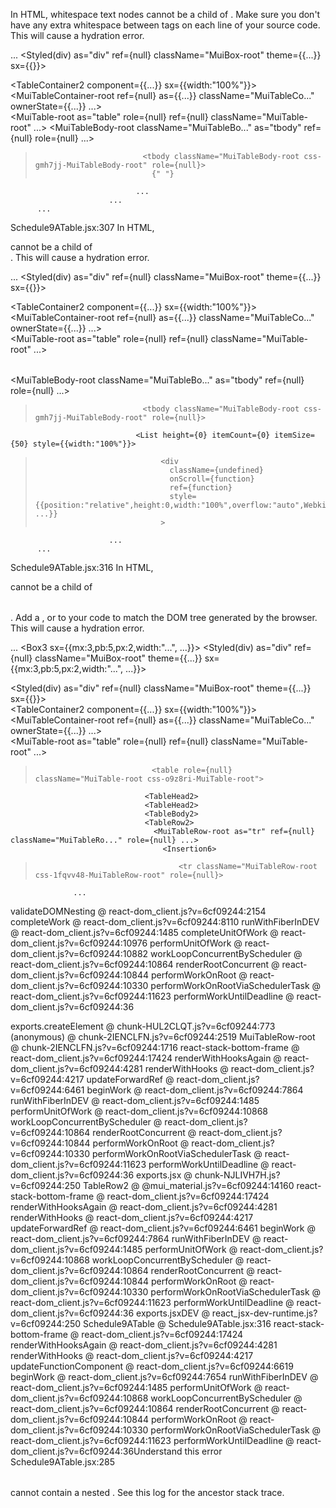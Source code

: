 In HTML, whitespace text nodes cannot be a child of <tbody>. Make sure you don't have any extra whitespace between tags on each line of your source code.
This will cause a hydration error.

  ...
    <Box3>
      <Styled(div) as="div" ref={null} className="MuiBox-root" theme={{...}} sx={{}}>
        <Insertion6>
        <div className="MuiBox-roo...">
          <TableContainer2 component={{...}} sx={{width:"100%"}}>
            <MuiTableContainer-root ref={null} as={{...}} className="MuiTableCo..." ownerState={{...}} ...>
              <Insertion6>
              <Paper2 className="MuiTableCo...">
                <MuiPaper-root as="div" ownerState={{...}} className="MuiPaper-r..." ref={null} style={{...}}>
                  <Insertion6>
                  <div className="MuiPaper-r..." style={{...}}>
                    <Table2>
                      <MuiTable-root as="table" role={null} ref={null} className="MuiTable-root" ...>
                        <Insertion6>
                        <table role={null} className="MuiTable-r...">
                          <TableHead2>
                          <TableHead2>
                          <TableBody2>
                            <MuiTableBody-root className="MuiTableBo..." as="tbody" ref={null} role={null} ...>
                              <Insertion6>
>                             <tbody className="MuiTableBody-root css-gmh7jj-MuiTableBody-root" role={null}>
>                               {" "}
                                ...
                          ...
          ...


Schedule9ATable.jsx:307 In HTML, <div> cannot be a child of <tbody>.
This will cause a hydration error.

  ...
    <Box3>
      <Styled(div) as="div" ref={null} className="MuiBox-root" theme={{...}} sx={{}}>
        <Insertion6>
        <div className="MuiBox-roo...">
          <TableContainer2 component={{...}} sx={{width:"100%"}}>
            <MuiTableContainer-root ref={null} as={{...}} className="MuiTableCo..." ownerState={{...}} ...>
              <Insertion6>
              <Paper2 className="MuiTableCo...">
                <MuiPaper-root as="div" ownerState={{...}} className="MuiPaper-r..." ref={null} style={{...}}>
                  <Insertion6>
                  <div className="MuiPaper-r..." style={{...}}>
                    <Table2>
                      <MuiTable-root as="table" role={null} ref={null} className="MuiTable-root" ...>
                        <Insertion6>
                        <table role={null} className="MuiTable-r...">
                          <TableHead2>
                          <TableHead2>
                          <TableBody2>
                            <MuiTableBody-root className="MuiTableBo..." as="tbody" ref={null} role={null} ...>
                              <Insertion6>
>                             <tbody className="MuiTableBody-root css-gmh7jj-MuiTableBody-root" role={null}>
                                <List height={0} itemCount={0} itemSize={50} style={{width:"100%"}}>
>                                 <div
>                                   className={undefined}
>                                   onScroll={function}
>                                   ref={function}
>                                   style={{position:"relative",height:0,width:"100%",overflow:"auto",WebkitOverflowScrolling:"touch", ...}}
>                                 >
                          ...
          ...


Schedule9ATable.jsx:316 In HTML, <tr> cannot be a child of <table>. Add a <tbody>, <thead> or <tfoot> to your code to match the DOM tree generated by the browser.
This will cause a hydration error.

  ...
    <Box3 sx={{mx:3,pb:5,px:2,width:"...", ...}}>
      <Styled(div) as="div" ref={null} className="MuiBox-root" theme={{...}} sx={{mx:3,pb:5,px:2,width:"...", ...}}>
        <Insertion6>
        <div className="MuiBox-roo...">
          <Typography2>
          <Schedule9ATable>
            <Box3>
              <Styled(div) as="div" ref={null} className="MuiBox-root" theme={{...}} sx={{}}>
                <Insertion6>
                <div className="MuiBox-roo...">
                  <TableContainer2 component={{...}} sx={{width:"100%"}}>
                    <MuiTableContainer-root ref={null} as={{...}} className="MuiTableCo..." ownerState={{...}} ...>
                      <Insertion6>
                      <Paper2 className="MuiTableCo...">
                        <MuiPaper-root as="div" ownerState={{...}} className="MuiPaper-r..." ref={null} style={{...}}>
                          <Insertion6>
                          <div className="MuiPaper-r..." style={{...}}>
                            <Table2>
                              <MuiTable-root as="table" role={null} ref={null} className="MuiTable-root" ...>
                                <Insertion6>
>                               <table role={null} className="MuiTable-root css-o9z8ri-MuiTable-root">
                                  <TableHead2>
                                  <TableHead2>
                                  <TableBody2>
                                  <TableRow2>
                                    <MuiTableRow-root as="tr" ref={null} className="MuiTableRo..." role={null} ...>
                                      <Insertion6>
>                                     <tr className="MuiTableRow-root css-1fqvv48-MuiTableRow-root" role={null}>
                  ...

validateDOMNesting @ react-dom_client.js?v=6cf09244:2154
completeWork @ react-dom_client.js?v=6cf09244:8110
runWithFiberInDEV @ react-dom_client.js?v=6cf09244:1485
completeUnitOfWork @ react-dom_client.js?v=6cf09244:10976
performUnitOfWork @ react-dom_client.js?v=6cf09244:10882
workLoopConcurrentByScheduler @ react-dom_client.js?v=6cf09244:10864
renderRootConcurrent @ react-dom_client.js?v=6cf09244:10844
performWorkOnRoot @ react-dom_client.js?v=6cf09244:10330
performWorkOnRootViaSchedulerTask @ react-dom_client.js?v=6cf09244:11623
performWorkUntilDeadline @ react-dom_client.js?v=6cf09244:36
<tr>
exports.createElement @ chunk-HUL2CLQT.js?v=6cf09244:773
(anonymous) @ chunk-2IENCLFN.js?v=6cf09244:2519
MuiTableRow-root @ chunk-2IENCLFN.js?v=6cf09244:1716
react-stack-bottom-frame @ react-dom_client.js?v=6cf09244:17424
renderWithHooksAgain @ react-dom_client.js?v=6cf09244:4281
renderWithHooks @ react-dom_client.js?v=6cf09244:4217
updateForwardRef @ react-dom_client.js?v=6cf09244:6461
beginWork @ react-dom_client.js?v=6cf09244:7864
runWithFiberInDEV @ react-dom_client.js?v=6cf09244:1485
performUnitOfWork @ react-dom_client.js?v=6cf09244:10868
workLoopConcurrentByScheduler @ react-dom_client.js?v=6cf09244:10864
renderRootConcurrent @ react-dom_client.js?v=6cf09244:10844
performWorkOnRoot @ react-dom_client.js?v=6cf09244:10330
performWorkOnRootViaSchedulerTask @ react-dom_client.js?v=6cf09244:11623
performWorkUntilDeadline @ react-dom_client.js?v=6cf09244:36
<MuiTableRowRoot>
exports.jsx @ chunk-NJLIVH7H.js?v=6cf09244:250
TableRow2 @ @mui_material.js?v=6cf09244:14160
react-stack-bottom-frame @ react-dom_client.js?v=6cf09244:17424
renderWithHooksAgain @ react-dom_client.js?v=6cf09244:4281
renderWithHooks @ react-dom_client.js?v=6cf09244:4217
updateForwardRef @ react-dom_client.js?v=6cf09244:6461
beginWork @ react-dom_client.js?v=6cf09244:7864
runWithFiberInDEV @ react-dom_client.js?v=6cf09244:1485
performUnitOfWork @ react-dom_client.js?v=6cf09244:10868
workLoopConcurrentByScheduler @ react-dom_client.js?v=6cf09244:10864
renderRootConcurrent @ react-dom_client.js?v=6cf09244:10844
performWorkOnRoot @ react-dom_client.js?v=6cf09244:10330
performWorkOnRootViaSchedulerTask @ react-dom_client.js?v=6cf09244:11623
performWorkUntilDeadline @ react-dom_client.js?v=6cf09244:36
<ForwardRef(TableRow2)>
exports.jsxDEV @ react_jsx-dev-runtime.js?v=6cf09244:250
Schedule9ATable @ Schedule9ATable.jsx:316
react-stack-bottom-frame @ react-dom_client.js?v=6cf09244:17424
renderWithHooksAgain @ react-dom_client.js?v=6cf09244:4281
renderWithHooks @ react-dom_client.js?v=6cf09244:4217
updateFunctionComponent @ react-dom_client.js?v=6cf09244:6619
beginWork @ react-dom_client.js?v=6cf09244:7654
runWithFiberInDEV @ react-dom_client.js?v=6cf09244:1485
performUnitOfWork @ react-dom_client.js?v=6cf09244:10868
workLoopConcurrentByScheduler @ react-dom_client.js?v=6cf09244:10864
renderRootConcurrent @ react-dom_client.js?v=6cf09244:10844
performWorkOnRoot @ react-dom_client.js?v=6cf09244:10330
performWorkOnRootViaSchedulerTask @ react-dom_client.js?v=6cf09244:11623
performWorkUntilDeadline @ react-dom_client.js?v=6cf09244:36Understand this error
Schedule9ATable.jsx:285 <table> cannot contain a nested <tr>.
See this log for the ancestor stack trace.
